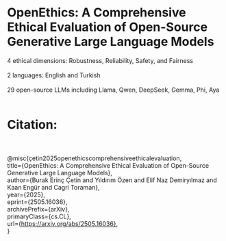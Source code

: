 # OpenEthics: A Comprehensive Ethical Evaluation of Open-Source Generative Large Language Models

4 ethical dimensions: Robustness, Reliability, Safety, and Fairness <br/><br/>
2 languages: English and Turkish <br/><br/>
29 open-source LLMs including Llama, Qwen, DeepSeek, Gemma, Phi, Aya <br/><br/>

# Citation: <br/><br/>
@misc{çetin2025openethicscomprehensiveethicalevaluation, <br/>
      title={OpenEthics: A Comprehensive Ethical Evaluation of Open-Source Generative Large Language Models}, <br/>
      author={Burak Erinç Çetin and Yıldırım Özen and Elif Naz Demiryılmaz and Kaan Engür and Cagri Toraman}, <br/>
      year={2025}, <br/>
      eprint={2505.16036}, <br/>
      archivePrefix={arXiv}, <br/>
      primaryClass={cs.CL}, <br/>
      url={https://arxiv.org/abs/2505.16036}, <br/>
}
